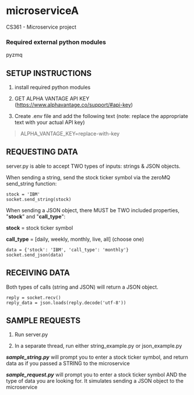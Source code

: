 # microserviceA
CS361 - Microservice project


### Required external python modules 
pyzmq

## SETUP INSTRUCTIONS

1. install required python modules

2. GET ALPHA VANTAGE API KEY (https://www.alphavantage.co/support/#api-key)
3. Create .env file and add the following text (note: replace the appropriate text with your actual API key)
> ALPHA_VANTAGE_KEY=replace-with-key

## REQUESTING DATA

server.py is able to accept TWO types of inputs: strings & JSON objects.

When sending a string, send the stock ticker symbol via the zeroMQ send_string function:

    stock = 'IBM'
    socket.send_string(stock)

When sending a JSON object, there MUST be TWO included properties, "**stock**" and "**call_type**":

 **stock** = stock ticker symbol

 **call_type** = [daily, weekly, monthly, live, all] (choose one)

    data = {'stock': 'IBM', 'call_type': 'monthly'}
    socket.send_json(data)


## RECEIVING DATA 

Both types of calls (string and JSON) will return a JSON object. 
    
    reply = socket.recv()
    reply_data = json.loads(reply.decode('utf-8'))

## SAMPLE REQUESTS
1. Run server.py

2. In a separate thread, run either string_example.py or json_example.py

**_sample_string.py_** will prompt you to enter a stock ticker symbol, and return 
data as if you passed a STRING to the microservice

**_sample_request.py_** will prompt you to enter a stock ticker symbol AND the type of data
you are looking for. It simulates sending a JSON object to the microservice